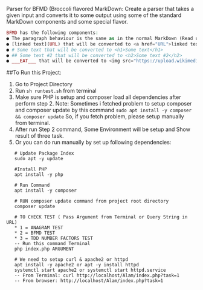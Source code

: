 Parser for BFMD (Broccoli flavored MarkDown: Create a parser that takes a given input and converts it to some output using some of the standard MarkDown components and some special flavor.
 ```php
 BFMD has the following components: 
 ● The paragraph behaviour is the same as in the normal MarkDown (Read up on it here) 
 ● [linked text](URL) that will be converted to <a href="URL">linked text</a> 
 ● # Some text that will be converted to <h1>Some text</h1> 
 ● ## Some text #2 that will be converted to <h2>Some text #2</h2> 
 ● ___EAT___ that will be converted to <img src="https://upload.wikimedia.org/wikipedia/commons/thumb/0/03/Broccol i_and_cross_sec tion_edit.jpg/320px-Broccoli_and_cross_section_edit.jpg" title="Broccoli is yummy!" alt="A lovely picture of broccoli" />
 ```
 
 ##To Run this Project:
 1. Go to Project Directory
 2. Run ```sh runtest.sh``` from terminal
 3. Make sure PHP is setup and composer load all dependencies after perform step 2. 
    Note: Sometimes i fetched problem to setup composer and composer update by this command ```sudo apt install -y composer && composer update```
    So, if you fetch problem, please setup manually from terminal.                                                                                           
 4. After run Step 2 command, Some Environment will be setup and Show result of three task.
 4. Or you can do run manually by set up following dependencies:
 ```
    # Update Package Index
    sudo apt -y update
    
    #Install PHP
    apt install -y php
    
    # Run Command
    apt install -y composer
    
    # RUN composer update command from project root directory
    composer update
    
    # TO CHECK TEST ( Pass Argument from Terminal or Query String in URL)
    * 1 = ANAGRAM TEST
    * 2 = BFMD TEST
    * 3 = TDD NUMBER FACTORS TEST  
    -- Run this command Terminal
    php index.php ARGUMENT
    
    # We need to setup curl & apache2 or httpd
    apt install -y apache2 or apt -y install httpd
    systemctl start apache2 or systemctl start httpd.service
    -- From Terminal: curl http://localhost/Alam/index.php?task=1
    -- From browser: http://localhost/Alam/index.php?task=1
 ```
 
 
